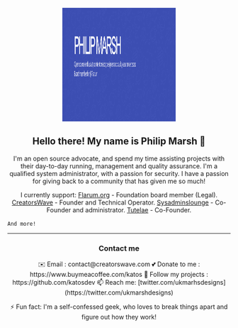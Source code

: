 <p align="center">
    <img width="256" height="256" src="https://raw.githubusercontent.com/katosdev/katosdev/master/gh-header-image-cropped.png" />
</p>

<h2 align="center">Hello there! My name is Philip Marsh 👋</h2>
<p align="center">
    I'm an open source advocate, and spend my time assisting projects with their day-to-day running, management and quality assurance.
    I'm a qualified system administrator, with a passion for security. I have a passion for giving back to a community that has given me so much!
    </p>

<p align="center">
    I currently support: 
    <a href="https://github.com/flarum">Flarum.org</a> - Foundation board member (Legal).
    <a href="https://creatorswave.com/">CreatorsWave</a> - Founder and Technical Operator.
    <a href="https://sysadminslounge.com/">Sysadminslounge</a> - Co-Founder and administrator.
    <a href="https://tutelae.net/">Tutelae</a> - Co-Founder.

    And more!
</p>

<hr>
<h3 align="center">Contact me</h3>
<p align="center">
    ✉️ Email : contact@creatorswave.com
    💕 Donate to me : https://www.buymeacoffee.com/katos 
    👀 Follow my projects : https://github.com/katosdev
    📫 Reach me: [twitter.com/ukmarhsdesigns](https://twitter.com/ukmarshdesigns)
</p>

<p align="center">
  ⚡️ Fun fact: I'm a self-confessed geek, who loves to break things apart and figure out how they work! 
  </p>
